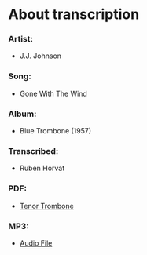 # About transcription
### Artist:
 - J.J. Johnson
### Song:
 - Gone With The Wind
### Album:
 - Blue Trombone (1957)
### Transcribed:
 - Ruben Horvat
### PDF:
 - [Tenor Trombone](https://nbviewer.jupyter.org/github/barutheghost/gone_with_the_wind_trombone_transcription/blob/master/pdf/gone_with_the_wind.pdf)
### MP3:
 - [Audio File](https://nbviewer.jupyter.org/github/barutheghost/gone_with_the_wind_trombone_transcription/blob/master/mp3/gone_with_the_wind.mp3)
